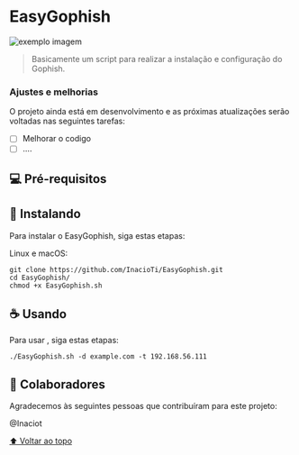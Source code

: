 # EasyGophish


<img src="exemplo-image.png" alt="exemplo imagem">

> Basicamente um script para realizar a instalação e configuração do Gophish.

### Ajustes e melhorias

O projeto ainda está em desenvolvimento e as próximas atualizações serão voltadas nas seguintes tarefas:

- [ ] Melhorar o codigo
- [ ] ....

## 💻 Pré-requisitos


## 🚀 Instalando <EasyGophish>

Para instalar o EasyGophish, siga estas etapas:

Linux e macOS:
```
git clone https://github.com/InacioTi/EasyGophish.git
cd EasyGophish/
chmod +x EasyGophish.sh
```


## ☕ Usando <EasyGophish>

Para usar <EasyGophish>, siga estas etapas:

```
./EasyGophish.sh -d example.com -t 192.168.56.111
```


## 🤝 Colaboradores

Agradecemos às seguintes pessoas que contribuíram para este projeto:

@Inaciot

[⬆ Voltar ao topo](#nome-do-projeto)<br>

